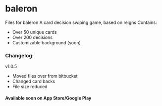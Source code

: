 # baleron
Files for baleron
A card decision swiping game, based on reigns 
Contains:
* Over 50 unique cards
* Over 200 decisions
* Customizable background (soon)

### Changelog:

v1.0.5
* Moved files over from bitbucket
* Changed card backs
* File size reduced

#### Available soon on App Store/Google Play
